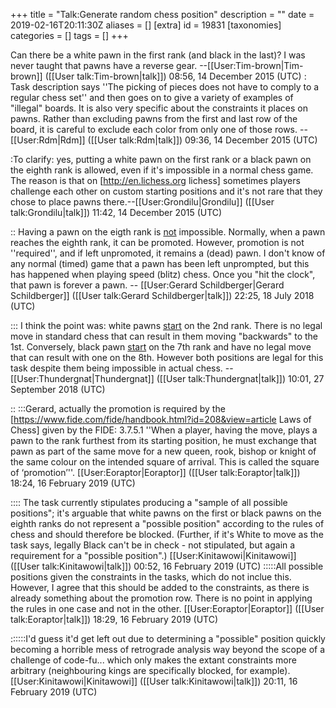 +++
title = "Talk:Generate random chess position"
description = ""
date = 2019-02-16T20:11:30Z
aliases = []
[extra]
id = 19831
[taxonomies]
categories = []
tags = []
+++

Can there be a white pawn in the first rank (and black in the last)?
I was never taught that pawns have a reverse gear. --[[User:Tim-brown|Tim-brown]] ([[User talk:Tim-brown|talk]]) 08:56, 14 December 2015 (UTC)
: Task description says ''The picking of pieces does not have to comply to a regular chess set'' and then goes on to give a variety of examples of "illegal" boards. It is also very specific about the constraints it places on pawns. Rather than excluding pawns from the first and last row of the board, it is careful to exclude each color from only one of those rows. --[[User:Rdm|Rdm]] ([[User talk:Rdm|talk]]) 09:36, 14 December 2015 (UTC)

:To clarify: yes, putting a white pawn on the first rank or a black pawn on the eighth rank is allowed, even if it's impossible in a normal chess game.  The reason is that on [http://en.lichess.org lichess] sometimes players challenge each other on custom starting positions and it's not rare that they chose to place pawns there.--[[User:Grondilu|Grondilu]] ([[User talk:Grondilu|talk]]) 11:42, 14 December 2015 (UTC)

:: Having a pawn on the eigth rank is <u>not</u> impossible.   Normally, when a pawn reaches the eighth rank, it can be promoted.   However, promotion is not   ''required'',   and if left unpromoted, it remains a (dead) pawn.   I don't know of any normal (timed) game that a pawn has been left unprompted, but this has happened when playing speed (blitz) chess.   Once you "hit the clock", that pawn is forever a pawn.    -- [[User:Gerard Schildberger|Gerard Schildberger]] ([[User talk:Gerard Schildberger|talk]]) 22:25, 18 July 2018 (UTC)

::: I think the point was: white pawns <u>start</u> on the 2nd rank. There is no legal move in standard chess that can result in them moving "backwards" to the 1st. Conversely, black pawn <u>start</u> on the 7th rank and have no legal move that can result with one on the 8th. However both positions are legal for this task despite them being impossible in actual chess. --[[User:Thundergnat|Thundergnat]] ([[User talk:Thundergnat|talk]]) 10:01, 27 September 2018 (UTC)

::
:::Gerard, actually the promotion is required by the [https://www.fide.com/fide/handbook.html?id=208&view=article Laws of Chess] given by the FIDE: 3.7.5.1 ''When a player, having the move, plays a pawn to the rank furthest from its starting position, he must exchange that pawn as part of the same move for a new queen, rook, bishop or knight of the same colour on the intended square of arrival. This is called the square of ‘promotion’''. [[User:Eoraptor|Eoraptor]] ([[User talk:Eoraptor|talk]]) 18:24, 16 February 2019 (UTC)

:::: The task currently stipulates producing a "sample of all possible positions"; it's arguable that white pawns on the first or black pawns on the eighth ranks do not represent a "possible position" according to the rules of chess and should therefore be blocked. (Further, if it's White to move as the task says, legally Black can't be in check - not stipulated, but again a requirement for a "possible position".) [[User:Kinitawowi|Kinitawowi]] ([[User talk:Kinitawowi|talk]]) 00:52, 16 February 2019 (UTC)
:::::All possible positions given the constraints in the tasks, which do not inclue this. However, I agree that this should be added to the constraints, as there is already something about the promotion row. There is no point in applying the rules in one case and not in the other. [[User:Eoraptor|Eoraptor]] ([[User talk:Eoraptor|talk]]) 18:29, 16 February 2019 (UTC)

::::::I'd guess it'd get left out due to determining a "possible" position quickly becoming a horrible mess of retrograde analysis way beyond the scope of a challenge of code-fu... which only makes the extant constraints more arbitrary (neighbouring kings are specifically blocked, for example). [[User:Kinitawowi|Kinitawowi]] ([[User talk:Kinitawowi|talk]]) 20:11, 16 February 2019 (UTC)
